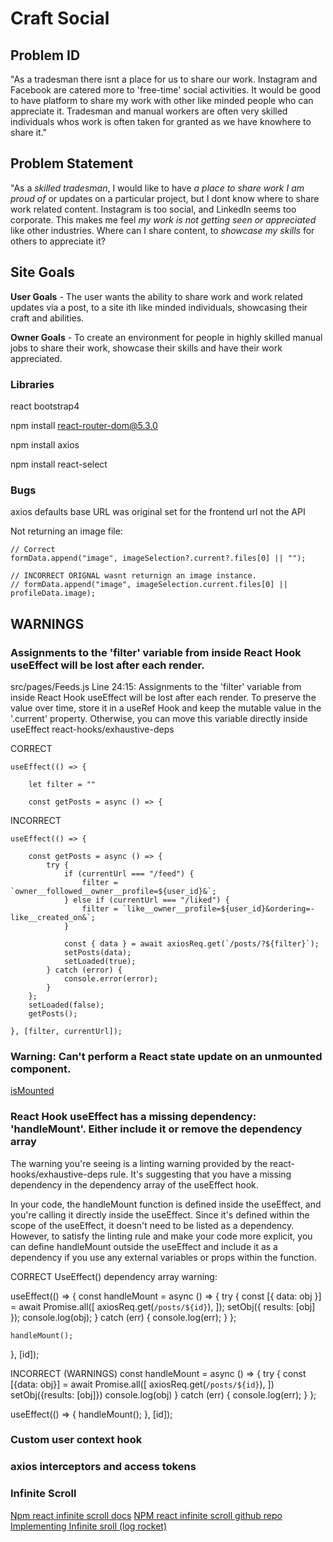 # Craft Social

## Problem ID

"As a tradesman there isnt a place for us to share our work. Instagram and Facebook are catered more to 'free-time' social activities. It would be good to have platform to share my work with other like minded people who can appreciate it. Tradesman and manual workers are often very skilled individuals whos work is often taken for granted as we have knowhere to share it."

## Problem Statement

"As a *skilled tradesman*, I would like to have *a place to share work I am proud of* or updates on a particular project, but I dont know where to share work related content. Instagram is too social, and LinkedIn seems too corporate. This makes me feel *my work is not getting seen or appreciated* like other industries. Where can I share content, to *showcase my skills* for others to appreciate it?

## Site Goals

**User Goals** - The user wants the ability to share work and work related updates via a post, to a site ith like minded individuals, showcasing their craft and abilities.

**Owner Goals** - To create an environment for people in highly skilled manual jobs to share their work, showcase their skills and have their work appreciated.

### Libraries

react bootstrap4

npm install react-router-dom@5.3.0

npm install axios

npm install react-select

### Bugs

axios defaults base URL was original set for the frontend url not the API

Not returning an image file:

    // Correct
    formData.append("image", imageSelection?.current?.files[0] || "");

    // INCORRECT ORIGNAL wasnt returnign an image instance.
    // formData.append("image", imageSelection.current.files[0] || profileData.image);

## WARNINGS

### Assignments to the 'filter' variable from inside React Hook useEffect will be lost after each render. 

src/pages/Feeds.js
Line 24:15:  Assignments to the 'filter' variable from inside React Hook useEffect will be lost after each render. To preserve the value over time, store it in a useRef Hook and keep the mutable value in the '.current' property. Otherwise, you can move this variable directly inside useEffect  react-hooks/exhaustive-deps

CORRECT

    useEffect(() => {
        
        let filter = ""
        
		const getPosts = async () => {

    

INCORRECT

	useEffect(() => {

		const getPosts = async () => {
			try {
				if (currentUrl === "/feed") {
					filter = `owner__followed__owner__profile=${user_id}&`;
				} else if (currentUrl === "/liked") {
					filter = `like__owner__profile=${user_id}&ordering=-like__created_on&`;
				}

				const { data } = await axiosReq.get(`/posts/?${filter}`);
				setPosts(data);
				setLoaded(true);
			} catch (error) {
				console.error(error);
			}
		};
		setLoaded(false);
		getPosts();

	}, [filter, currentUrl]);

### Warning: Can't perform a React state update on an unmounted component. 

[isMounted](https://stackoverflow.com/questions/53949393/cant-perform-a-react-state-update-on-an-unmounted-component)

### React Hook useEffect has a missing dependency: 'handleMount'. Either include it or remove the dependency array

The warning you're seeing is a linting warning provided by the react-hooks/exhaustive-deps rule. It's suggesting that you have a missing dependency in the dependency array of the useEffect hook.

In your code, the handleMount function is defined inside the useEffect, and you're calling it directly inside the useEffect. Since it's defined within the scope of the useEffect, it doesn't need to be listed as a dependency. However, to satisfy the linting rule and make your code more explicit, you can define handleMount outside the useEffect and include it as a dependency if you use any external variables or props within the function.

CORRECT
UseEffect() dependency array warning:

  useEffect(() => {
    const handleMount = async () => {
      try {
        const [{ data: obj }] = await Promise.all([
          axiosReq.get(`/posts/${id}`),
        ]);
        setObj({ results: [obj] });
        console.log(obj);
      } catch (err) {
        console.log(err);
      }
    };

    handleMount();
  }, [id]);

INCORRECT (WARNINGS)
  const handleMount = async () => {
    try {
      const [{data: obj}] = await Promise.all([
        axiosReq.get(`/posts/${id}`),
      ])
      setObj({results: [obj]})
      console.log(obj)
    } catch (err) {
      console.log(err);
    }
  };

  useEffect(() => {
    handleMount();
  }, [id]);

### Custom user context hook

### axios interceptors and access tokens

### Infinite Scroll

[Npm react infinite scroll docs](https://www.npmjs.com/package/react-infinite-scroll-component)
[NPM react infinite scroll github repo](https://github.com/ankeetmaini/react-infinite-scroll-component)
[Implementing Infinite sroll (log rocket)](https://blog.logrocket.com/3-ways-implement-infinite-scroll-react/#call-fetchdata-component-mount)